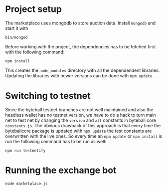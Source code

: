 # Project setup

The marketplace uses mongodb to store auction data. Install `mongodb` and start it with 

```
bin/mongod
```

Before working with the project, the dependencies has to be fetched first with the following command:

```
npm install
```

This creates the `node_modules` directory with all the dependendent libraries. Updating the libraries with newer versions can be done with `npm update`.

# Switching to testnet

Since the byteball testnet branches are not well maintained and also the headless wallet has no testnet version, we have to do a hack to turn main net to test net by changing the `version` and `alt` constants in byteball core `constants.js`. The obvious drawback of this approach is that every time the byteballcore package is updated with `npm update` the test constants are overwritten with the live ones. So every time an `npm update` or `npm install` is run the following command has to be run as well:

```
npm run testnetify
```

# Running the exchange bot

```
node marketplace.js
```